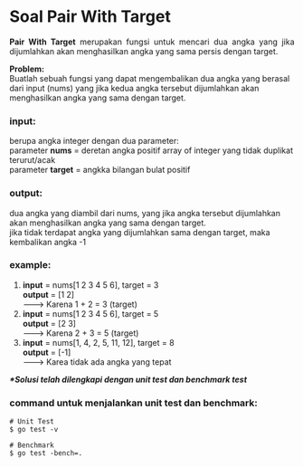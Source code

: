 # Soal Pair With Target

<p align=justify><b>Pair With Target</b> merupakan fungsi untuk mencari dua angka yang jika dijumlahkan akan menghasilkan angka yang sama persis dengan target.
</p>

<b>Problem:</b><br>
Buatlah sebuah fungsi yang dapat mengembalikan dua angka yang berasal dari input (nums) yang jika kedua angka tersebut dijumlahkan akan menghasilkan angka yang sama dengan target.
<br>

### input:

berupa angka integer dengan dua parameter:<br>
parameter <b>nums</b> = deretan angka positif array of integer yang tidak duplikat terurut/acak<br>
parameter <b>target</b> = angkka bilangan bulat positif
<br>

### output:

dua angka yang diambil dari nums, yang jika angka tersebut dijumlahkan akan menghasilkan angka yang sama dengan target.\
jika tidak terdapat angka yang dijumlahkan sama dengan target, maka kembalikan angka -1
<br>

### example:

1. <b>input</b> = nums[1 2 3 4 5 6], target = 3<br> <b>output</b> = [1 2]<br> ---> Karena 1 + 2 = 3 (target) 
2. <b>input</b> = nums[1 2 3 4 5 6], target = 5<br> <b>output</b> = [2 3]<br> ---> Karena 2 + 3 = 5 (target) 
3. <b>input</b> = nums[1, 4, 2, 5, 11, 12], target = 8<br> <b>output</b> = [-1]<br> ---> Karea tidak ada angka yang tepat


<i><b>*Solusi telah dilengkapi dengan unit test dan benchmark test</b></i>

### command untuk menjalankan unit test dan benchmark:

```
# Unit Test
$ go test -v

# Benchmark
$ go test -bench=.
```
